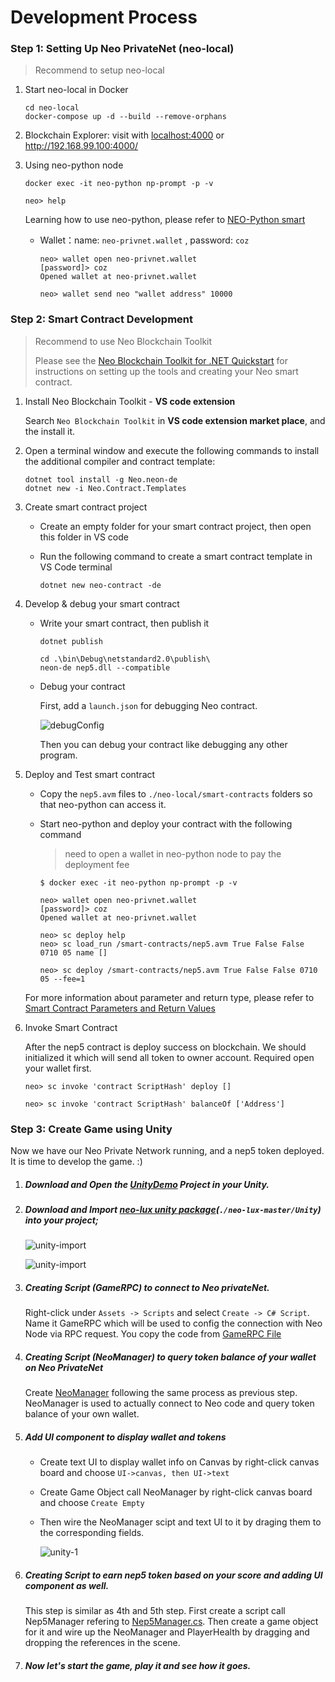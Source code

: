 # Development Process

### Step 1: Setting Up Neo PrivateNet (neo-local)

> Recommend to setup neo-local

1. Start neo-local in Docker

   ```
   cd neo-local
   docker-compose up -d --build --remove-orphans
   ```

2. Blockchain Explorer: visit with [localhost:4000](http://192.168.99.100:4000/) or http://192.168.99.100:4000/

3. Using neo-python node

   ```
   docker exec -it neo-python np-prompt -p -v
   
   neo> help
   ```

   Learning how to use neo-python, please refer to [NEO-Python smart](https://github.com/neo-ngd/NEO-Tutorial/tree/master/neo_docs_neopython_tutorial)

   - Wallet：name: `neo-privnet.wallet` , password: `coz`

     ```
     neo> wallet open neo-privnet.wallet
     [password]> coz
     Opened wallet at neo-privnet.wallet
     
     neo> wallet send neo "wallet address" 10000
     ```

     

### Step 2: Smart Contract Development

> Recommend to use Neo Blockchain Toolkit
>
> Please see the [Neo Blockchain Toolkit for .NET Quickstart](https://github.com/neo-project/neo-blockchain-toolkit/blob/master/quickstart.md) for instructions on setting up the tools and creating your Neo smart contract.

1. Install Neo Blockchain Toolkit - **VS code extension**

   Search `Neo Blockchain Toolkit` in **VS code extension market place**, and the install it.  

2. Open a terminal window and execute the following commands to install the additional compiler and contract template:

   ```
   dotnet tool install -g Neo.neon-de
   dotnet new -i Neo.Contract.Templates
   ```

3. Create smart contract project

   - Create an empty folder for your smart contract project, then open this folder in VS code

   - Run the following command to create a smart contract template in VS Code terminal

     ```
     dotnet new neo-contract -de
     ```

4. Develop & debug your smart contract

   + Write your smart contract, then publish it

     ```
     dotnet publish
     
     cd .\bin\Debug\netstandard2.0\publish\
     neon-de nep5.dll --compatible
     ```

   + Debug your contract

     First, add a `launch.json` for debugging Neo contract.

     ![debugConfig](./images/debugConfig.png)

     Then you can debug your contract like debugging any other program. 

5. Deploy and Test smart contract

   + Copy the `nep5.avm` files to `./neo-local/smart-contracts` folders so that neo-python can access it. 

   + Start neo-python and deploy your contract with the following command

     > need to open a wallet in neo-python node to pay the deployment fee

     ```
     $ docker exec -it neo-python np-prompt -p -v 
     
     neo> wallet open neo-privnet.wallet
     [password]> coz
     Opened wallet at neo-privnet.wallet
     
     neo> sc deploy help
     neo> sc load_run /smart-contracts/nep5.avm True False False 0710 05 name [] 
     
     neo> sc deploy /smart-contracts/nep5.avm True False False 0710 05 --fee=1 
     ```

   For more information about parameter and return type, please refer to [Smart Contract Parameters and Return Values](https://docs.neo.org/docs/en-us/sc/deploy/Parameter.html)

6. Invoke Smart Contract

   After the nep5 contract is deploy success on blockchain. We should initialized it which will send all token to owner account.  Required open your wallet first.

   ```
   neo> sc invoke 'contract ScriptHash' deploy []
   
   neo> sc invoke 'contract ScriptHash' balanceOf ['Address']
   ```

   

### Step 3: Create Game using Unity

Now we have our Neo Private Network running, and a nep5 token deployed. It is time to develop the game. :)

1. ##### Download and Open the [UnityDemo](./UnityDemo) Project in your Unity.

2. ##### Download and Import [neo-lux unity package](https://github.com/CityOfZion/neo-lux/raw/master/Unity/Neo.Lux.0.7.5.unitypackage)(`./neo-lux-master/Unity`) into your project;

   ![unity-import](./images/unity-import.png)
   
   ![unity-import](./images/unity-neolux.png)

3. ##### Creating Script (GameRPC) to connect to Neo privateNet.

   Right-click under `Assets -> Scripts` and select `Create -> C# Script`. Name it GameRPC which will be used to config the connection with Neo Node via RPC request.  You copy the code from [GameRPC File](./assets/UnityScripts/GameRPC.cs)

4. ##### Creating Script (NeoManager) to query token balance of your wallet on Neo PrivateNet

   Create [NeoManager](./assets/UnityScripts/NeoManager.cs) following the same process as previous step. NeoManager is used to actually connect to Neo code  and query token balance of your own wallet.

5. ##### Add UI component to display wallet and tokens

   + Create text UI to display wallet info on Canvas by right-click canvas board and choose `UI->canvas, then UI->text`

   + Create Game Object call NeoManager by right-click canvas board and choose `Create Empty`

   + Then wire the NeoManager scipt and text UI to it by draging them to the corresponding fields.

     ![unity-1](./images/unity-1.png)

6. ##### Creating Script to earn nep5 token based on your score and adding UI component as well.

   This step is similar as 4th and 5th step. First create a script call Nep5Manager refering to [Nep5Manager.cs](./assets/UnityScripts/Nep5Manager.cs). Then create a game object for it and wire up the NeoManager and PlayerHealth by dragging and dropping the references in the scene.

7. ##### Now let's start the game, play it and see how it goes.
